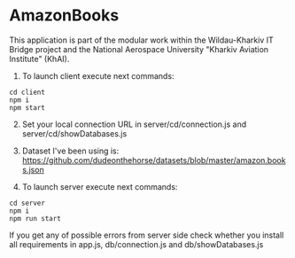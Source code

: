 # AmazonBooks
This application is part of the modular work within the Wildau-Kharkiv IT Bridge project and the National Aerospace University "Kharkiv Aviation Institute" (KhAI).

1. To launch client execute next commands:
```
cd client
npm i
npm start
```

2. Set your local connection URL in server/cd/connection.js and server/cd/showDatabases.js 
3. Dataset I've been using is: https://github.com/dudeonthehorse/datasets/blob/master/amazon.books.json

3. To launch server execute next commands:
```
cd server
npm i
npm run start
```


If you get any of possible errors from server side check whether you install all requirements in
app.js, db/connection.js and db/showDatabases.js